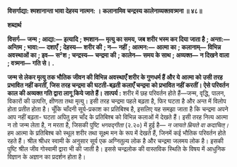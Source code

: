 **विसर्गाद्या: श्मशानान्ता भावा देहस्य नात्मन: ।** **कलानामिव चन्द्रस्य कालेनाव्यक्तवत्र्मना ॥ ४८॥** 

**शब्दार्थ** 

**विसर्ग—** **जन्म** **; आद्या:—** **इत्यादि** **; श्मशान—** **मृत्यु का समय, जब शरीर भस्म कर दिया जाता है** **; अन्ता:—** **अन्तिम** **; भावा:—** **दशाएँ** **; देहस्य—** **शरीर की** **; न—** **नहीं** **; आत्मन:—** **आत्मा का** **; कलानाम्—** **विभिन्न अवस्थाओं का** **; इव—** **स²श** **; चन्द्रस्य—** **चन्द्रमा की** **; कालेन—** **समय के साथ** **; अव्यक्त—** **न दिखने वाला** **; वत्र्मना—** **गति से।** **.** 

**जन्म से लेकर मृत्यु तक भौतिक जीवन की विभिन्न अवस्थाएँ शरीर के गुणधर्म हैं और ये** **आत्मा को उसी तरह प्रभावित नहीं करतीं, जिस तरह चन्द्रमा की घटती-बढ़ती कलाएँ चन्द्रमा** **को प्रभावित नहीं करतीं। ऐसे परिवर्तन काल की अव्यक्त गति द्वारा लागू किये जाते हैं।** **तात्पर्य :** शरीर में छह परिवर्तन होते हैं—जन्म, वृद्धि, पालन, विकारों की उत्पत्ति, क्षीणता तथा मृत्यु। इसी तरह चन्द्रमा पहले बढ़ता है, फिर घटता है और अन्त में विलोप होता प्रतीत होता है। चूँकि चाँदनी सूर्य-प्रकाश का प्रतिबिश्ब है, इसलिए यह समझा जाता है कि चन्द्रमा अपने आप नहीं बढ़ता- घटता अपितु हम चाँद के प्रतिबिश्ब को विभिन्न कलाओं में देखते हैं। इसी तरह नित्य आत्मा न तो जन्म लेता है, न मरता है, जिसकी पुष्टि *भगवद्गीता* (२.२०) में हुई है— *न जायते म्रियते वा कदाचित्।*  हम आत्मा के प्रतिबिश्ब को स्थूल शरीर तथा सूक्ष्म मन के रूप में देखते हैं, जिनमें कई भौतिक परिवर्तन होते रहते हैं। श्रील श्रीधर स्वामी के अनुसार सूर्य एक अग्नितुल्य लोक है और चन्द्रमा जलमय लोक है। इसकी पुष्टि श्रील जीव गोस्वामी द्वारा भी की जाती है। इससे चन्द्रलोक की वास्तविक स्थिति के विषय में आधुनिक विज्ञान के अज्ञान का प्रदर्शन होता है।  
